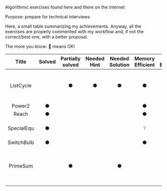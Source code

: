 Algorithmic exercises found here and there on the internet

Purpose: prepare for technical interviews

Here, a small table summarizing my achievements. Anyway, all the exercises are properly commented with my workflow and, if not the correct/best one, with a better proposal.

The more you know: :moyai: means OK!

| Title  | Solved | Partially solved | Needed Hint | Needed Solution |  Memory Efficient | Time Efficient | Comment |
|:-:|:-:|:-:|:-:|:-:|:-:|:-:|:-:|
| ListCycle |  | ● | ● | ● | ● | :grey_question: | Could only find if cycle exists or not |
| Power2 | ● |   |   |   | ● | ● | :moyai: |
| Reach | ● |   |   |   | ● | ● | :moyai: |
| SpecialEqu | ● |   |   |   | :grey_question: | ● | May not be perfect solution |
| SwitchBulb | ● |   |   |  | ● | ● | :moyai: |
| PrimeSum | | ● |   | ● | | | Computed all primes when not needed: not efficient |


